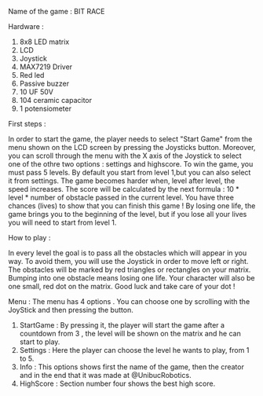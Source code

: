 Name of the game : BIT RACE

Hardware : 
  1. 8x8 LED matrix
  2. LCD
  3. Joystick
  4. MAX7219 Driver
  5. Red led
  6. Passive buzzer
  7. 10 UF 50V
  8. 104 ceramic capacitor
  9. 1 potensiometer
  
 First steps : 
 
  In order to start the game, the player needs to select "Start Game" from the menu shown on the LCD screen by pressing the Joysticks button. Moreover, you can scroll through the menu with the X axis of the Joystick to select one of the othre two options : settings and highscore. To win the game, you must pass 5 levels. By default you start from level 1,but you can also select it from settings. The game becomes harder when, level after level, the speed increases. The score will be calculated by the next formula : 10 * level * number of obstacle passed in the current level. You have three chances (lives) to show that you can finish this game ! By losing one life, the game brings you to the beginning of the level, but if you lose all your lives you will need to start from level 1. 
  
How to play :
  
  In every level the goal is to pass all the obstacles which will appear in you way. To avoid them, you will use the Joystick in order to move left or right. The obstacles will be marked by red triangles or rectangles on your matrix. Bumping into one obstacle means losing one life.
  Your character will also be one small, red dot on the matrix. 
  Good luck and take care of your dot !

Menu :
 The menu has 4 options . You can choose one by scrolling with the JoyStick and then pressing the button.
 
 1. StartGame : By pressing it, the player will start the game after a countdown from 3 , the level will be shown on the matrix and he can start to play.
 2. Settings : Here the player can choose the level he wants to play, from 1 to 5.
 3. Info : This options shows first the name of the game, then the creator and in the end that it was made at @UnibucRobotics.
 4. HighScore : Section number four shows the best high score.
